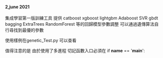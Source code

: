 #### 2,june 2021 ####
集成學習第一版訓練工具
提供 catboost  xgboost lightgbm Adaboost SVR gbdt bagging ExtraTrees  RandomForest 等的回歸模型參數調整
可以通過遺傳算法自行尋找到最優的參數

使用樣例在genetic_Test.py 可以查看

值得注意的是 
由於使用了多進程 切記函數入口必須在
if __name__ == '__main__': 



